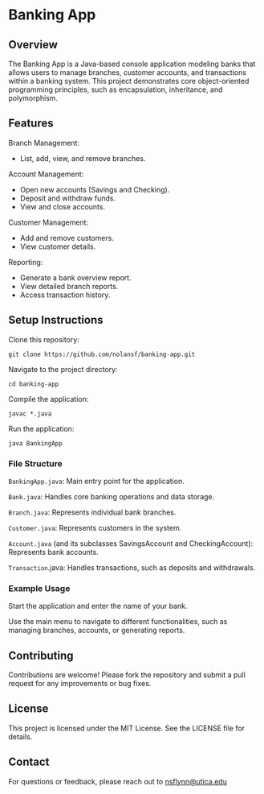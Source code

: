 # Banking App

## Overview

The Banking App is a Java-based console application modeling banks that allows users to manage branches, customer accounts, and transactions within a banking system. This project demonstrates core object-oriented programming principles, such as encapsulation, inheritance, and polymorphism.

## Features

Branch Management:
- List, add, view, and remove branches.

Account Management:
- Open new accounts (Savings and Checking).
- Deposit and withdraw funds.
- View and close accounts.

Customer Management:
- Add and remove customers.
- View customer details.

Reporting:
- Generate a bank overview report.
- View detailed branch reports.
- Access transaction history.

## Setup Instructions

Clone this repository:

```git clone https://github.com/nolansf/banking-app.git```

Navigate to the project directory:

```cd banking-app```

Compile the application:

```javac *.java```

Run the application:

```java BankingApp```

### File Structure

`BankingApp.java`: Main entry point for the application.

`Bank.java`: Handles core banking operations and data storage.

`Branch.java`: Represents individual bank branches.

`Customer.java`: Represents customers in the system.

`Account.java` (and its subclasses SavingsAccount and CheckingAccount): Represents bank accounts.

`Transaction`.java: Handles transactions, such as deposits and withdrawals.

### Example Usage

Start the application and enter the name of your bank.

Use the main menu to navigate to different functionalities, such as managing branches, accounts, or generating reports.

## Contributing

Contributions are welcome! Please fork the repository and submit a pull request for any improvements or bug fixes.

## License

This project is licensed under the MIT License. See the LICENSE file for details.

## Contact

For questions or feedback, please reach out to nsflynn@utica.edu

